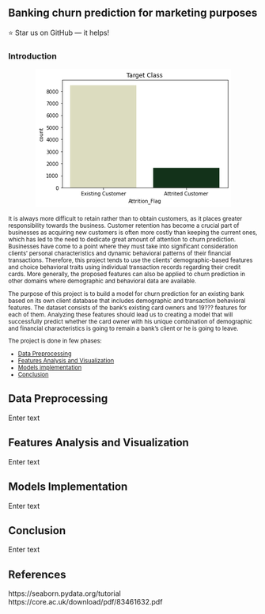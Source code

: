 <!DOCTYPE html>
<html>
 <head>
 </head>
<body>

<h2>Banking churn prediction for marketing purposes</h2>

:star: Star us on GitHub — it helps!


<h3>Introduction </h3>
<p align="center"><img src="https://github.com/Elena-Chikara/Banking-churn-prediction-for-marketing-purposes/blob/Elena-Chikara-README-file/plots_and_tables/target_class.png" /></p>

<small><p>
 
It is always more difficult to retain rather than to obtain customers, as it places greater responsibility towards the business. Customer retention has become a crucial part of businesses as acquiring new customers is often more costly than keeping the current ones, which has led to the need to dedicate great amount of attention to churn prediction. Businesses have come to a point where they must take into significant consideration clients’ personal characteristics and dynamic behavioral patterns of their financial transactions. Therefore, this project tends to use the clients’ demographic-based features and choice behavioral traits using individual transaction records regarding their credit cards. More generally, the proposed features can also be applied to churn prediction in other domains where demographic and behavioral data are available.</p>

<p>The purpose of this project is to build a model for churn prediction for an existing bank based on its own client database that includes demographic and transaction behavioral features. The dataset consists of the bank’s existing card owners and 19??? features for each of them. Analyzing these features should lead us to creating a model that will successfully predict whether the card owner with his unique combination of demographic and financial characteristics is going to remain a bank’s client or he is going to leave.

The project is done in few phases:

- [Data Preprocessing](#data-preprocessing)
- [Features Analysis and Visualization](#features-analysis-and-visualization)
- [Models implementation](#models-implementation)
- [Conclusion](#conclusion)

</small></p>

## Data Preprocessing
<p>
 Enter text 
</p>

## Features Analysis and Visualization
 <p>
 Enter text 
</p>

## Models Implementation
 <p>
 Enter text 
</p>

## Conclusion
 <p>
 Enter text 
</p>


## References
<p>
https://seaborn.pydata.org/tutorial<br/>
https://core.ac.uk/download/pdf/83461632.pdf<br/>
 
 </p>

</body>
